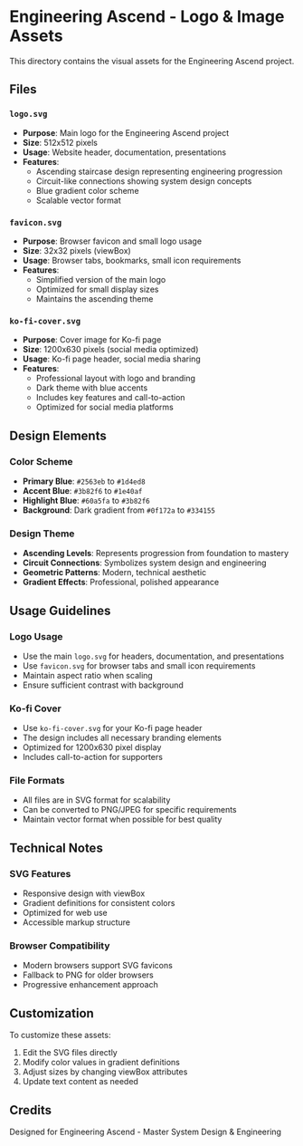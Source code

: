 # Engineering Ascend - Logo & Image Assets

This directory contains the visual assets for the Engineering Ascend project.

## Files

### `logo.svg`
- **Purpose**: Main logo for the Engineering Ascend project
- **Size**: 512x512 pixels
- **Usage**: Website header, documentation, presentations
- **Features**: 
  - Ascending staircase design representing engineering progression
  - Circuit-like connections showing system design concepts
  - Blue gradient color scheme
  - Scalable vector format

### `favicon.svg`
- **Purpose**: Browser favicon and small logo usage
- **Size**: 32x32 pixels (viewBox)
- **Usage**: Browser tabs, bookmarks, small icon requirements
- **Features**:
  - Simplified version of the main logo
  - Optimized for small display sizes
  - Maintains the ascending theme

### `ko-fi-cover.svg`
- **Purpose**: Cover image for Ko-fi page
- **Size**: 1200x630 pixels (social media optimized)
- **Usage**: Ko-fi page header, social media sharing
- **Features**:
  - Professional layout with logo and branding
  - Dark theme with blue accents
  - Includes key features and call-to-action
  - Optimized for social media platforms

## Design Elements

### Color Scheme
- **Primary Blue**: `#2563eb` to `#1d4ed8`
- **Accent Blue**: `#3b82f6` to `#1e40af`
- **Highlight Blue**: `#60a5fa` to `#3b82f6`
- **Background**: Dark gradient from `#0f172a` to `#334155`

### Design Theme
- **Ascending Levels**: Represents progression from foundation to mastery
- **Circuit Connections**: Symbolizes system design and engineering
- **Geometric Patterns**: Modern, technical aesthetic
- **Gradient Effects**: Professional, polished appearance

## Usage Guidelines

### Logo Usage
- Use the main `logo.svg` for headers, documentation, and presentations
- Use `favicon.svg` for browser tabs and small icon requirements
- Maintain aspect ratio when scaling
- Ensure sufficient contrast with background

### Ko-fi Cover
- Use `ko-fi-cover.svg` for your Ko-fi page header
- The design includes all necessary branding elements
- Optimized for 1200x630 pixel display
- Includes call-to-action for supporters

### File Formats
- All files are in SVG format for scalability
- Can be converted to PNG/JPEG for specific requirements
- Maintain vector format when possible for best quality

## Technical Notes

### SVG Features
- Responsive design with viewBox
- Gradient definitions for consistent colors
- Optimized for web use
- Accessible markup structure

### Browser Compatibility
- Modern browsers support SVG favicons
- Fallback to PNG for older browsers
- Progressive enhancement approach

## Customization

To customize these assets:
1. Edit the SVG files directly
2. Modify color values in gradient definitions
3. Adjust sizes by changing viewBox attributes
4. Update text content as needed

## Credits

Designed for Engineering Ascend - Master System Design & Engineering
